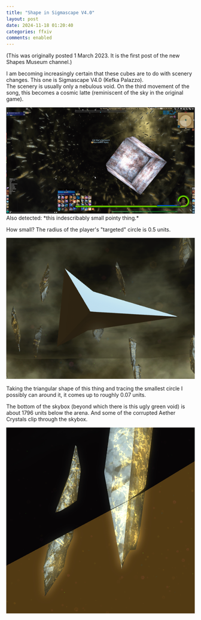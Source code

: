 ```yaml
---
title: "Shape in Sigmascape V4.0"
layout: post
date: 2024-11-18 01:20:40
categories: ffxiv
comments: enabled
---
```

(This was originally posted 1 March 2023. It is the first post of the new Shapes Museum channel.)

I am becoming increasingly certain that these cubes are to do with scenery changes. This one is Sigmascape V4.0 (Kefka Palazzo).  
The scenery is usually only a nebulous void. On the third movement of the song, this becomes a cosmic latte (reminiscent of the sky in the original game).  

<center><a href="https://raw.githubusercontent.com/Nox13last/nox13last.github.io/refs/heads/main/_uploads/Sigma_V4_1.png"><img src="https://raw.githubusercontent.com/Nox13last/nox13last.github.io/refs/heads/main/_uploads/Sigma_V4_1.png" width="600"></a></center>  
Also detected: *this indescribably small pointy thing.*

How small? The radius of the player's "targeted" circle is 0.5 units.  
<center><a href="https://raw.githubusercontent.com/Nox13last/nox13last.github.io/refs/heads/main/_uploads/Sigma_V4_2.png"><img src="https://raw.githubusercontent.com/Nox13last/nox13last.github.io/refs/heads/main/_uploads/Sigma_V4_2.png" width="600"></a></center>  

Taking the triangular shape of this thing and tracing the smallest circle I possibly can around it, it comes up to roughly 0.07 units.  

The bottom of the skybox (beyond which there is this ugly green void) is about 1796 units below the arena. And some of the corrupted Aether Crystals clip through the skybox.  
<center><a href="https://raw.githubusercontent.com/Nox13last/nox13last.github.io/refs/heads/main/_uploads/Sigma_V4_3.png"><img src="https://raw.githubusercontent.com/Nox13last/nox13last.github.io/refs/heads/main/_uploads/Sigma_V4_3.png" width="600"></a></center>


